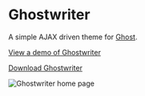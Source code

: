 # Ghostwriter

A simple AJAX driven theme for [Ghost](http://github.com/tryghost/ghost/).

[View a demo of Ghostwriter](http://ghostwriter-theme.ghost.io/)

[Download Ghostwriter](https://github.com/roryg/ghostwriter/archive/master.zip)

![Ghostwriter home page](https://github.com/roryg/ghostwriter/blob/master/screenshot.png?raw=true)
